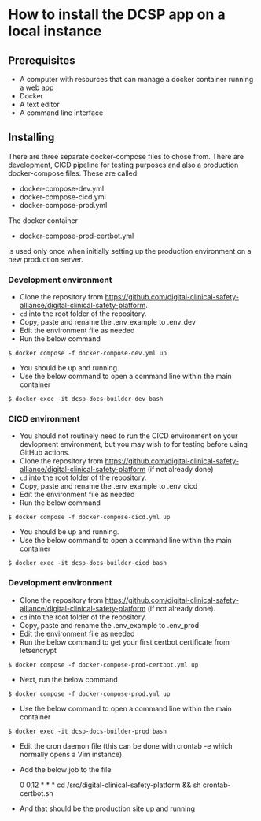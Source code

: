 # How to install the DCSP app on a local instance

## Prerequisites

* A computer with resources that can manage a docker container running a web app
* Docker
* A text editor
* A command line interface

## Installing

There are three separate docker-compose files to chose from. There are development, CICD pipeline for testing purposes and also a production docker-compose files. These are called:

* docker-compose-dev.yml
* docker-compose-cicd.yml
* docker-compose-prod.yml

The docker container

* docker-compose-prod-certbot.yml

is used only once when initially setting up the production environment on a new production server.

### Development environment

* Clone the repository from https://github.com/digital-clinical-safety-alliance/digital-clinical-safety-platform.
* `cd` into the root folder of the repository.
* Copy, paste and rename the .env_example to .env_dev
* Edit the environment file as needed
* Run the below command

```$ docker compose -f docker-compose-dev.yml up```

* You should be up and running.
* Use the below command to open a command line within the main container

```$ docker exec -it dcsp-docs-builder-dev bash```

### CICD environment

* You should not routinely need to run the CICD environment on your devlopment environment, but you may wish to for testing before using GitHub actions.
* Clone the repository from https://github.com/digital-clinical-safety-alliance/digital-clinical-safety-platform (if not already done)
* `cd` into the root folder of the repository.
* Copy, paste and rename the .env_example to .env_cicd
* Edit the environment file as needed
* Run the below command

```$ docker compose -f docker-compose-cicd.yml up```

* You should be up and running.
* Use the below command to open a command line within the main container

```$ docker exec -it dcsp-docs-builder-cicd bash```

### Development environment

* Clone the repository from https://github.com/digital-clinical-safety-alliance/digital-clinical-safety-platform (if not already done).
* `cd` into the root folder of the repository.
* Copy, paste and rename the .env_example to .env_prod
* Edit the environment file as needed
* Run the below command to get your first certbot certificate from letsencrypt

```$ docker compose -f docker-compose-prod-certbot.yml up```

* Next, run the below command

```$ docker compose -f docker-compose-prod.yml up```

* Use the below command to open a command line within the main container

```$ docker exec -it dcsp-docs-builder-prod bash```

* Edit the cron daemon file (this can be done with crontab -e which normally opens a Vim instance).
* Add the below job to the file

    0 0,12 * * * cd /src/digital-clinical-safety-platform && sh crontab-certbot.sh

* And that should be the production site up and running